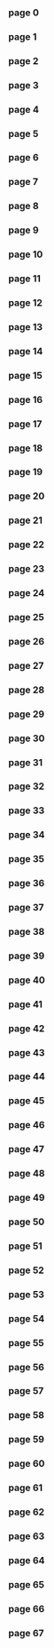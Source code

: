 ### page 0

### page 1

### page 2

### page 3

### page 4

### page 5

### page 6

### page 7

### page 8

### page 9

### page 10

### page 11

### page 12

### page 13

### page 14

### page 15

### page 16

### page 17

### page 18

### page 19

### page 20

### page 21

### page 22

### page 23

### page 24

### page 25

### page 26

### page 27

### page 28

### page 29

### page 30

### page 31

### page 32

### page 33

### page 34

### page 35

### page 36

### page 37

### page 38

### page 39

### page 40

### page 41

### page 42

### page 43

### page 44

### page 45

### page 46

### page 47

### page 48

### page 49

### page 50

### page 51

### page 52

### page 53

### page 54

### page 55

### page 56

### page 57

### page 58

### page 59

### page 60

### page 61

### page 62

### page 63

### page 64

### page 65

### page 66

### page 67
